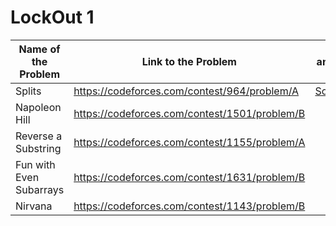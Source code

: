 # LockOut 1

| Name of the Problem     | Link to the Problem                           | anas | tahsin |
|-------------------------|-----------------------------------------------|------|--------|
|          Splits         | https://codeforces.com/contest/964/problem/A  |[Solve](./Lockout\space1/964A/splits_try1.cpp)|        |
|      Napoleon Hill      | https://codeforces.com/contest/1501/problem/B |      |        |
|   Reverse a Substring   | https://codeforces.com/contest/1155/problem/A |      |        |
| Fun with Even Subarrays | https://codeforces.com/contest/1631/problem/B |      |        |
|         Nirvana         | https://codeforces.com/contest/1143/problem/B |      |        |
